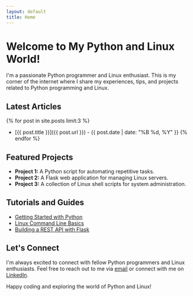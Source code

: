 ```yaml
---
layout: default
title: Home
---
```


# Welcome to My Python and Linux World!

I'm a passionate Python programmer and Linux enthusiast. This is my corner of the internet where I share my experiences, tips, and projects related to Python programming and Linux.

## Latest Articles

<!-- Replace with your latest articles or blog posts -->
{% for post in site.posts limit:3 %}
- [{{ post.title }}]({{ post.url }}) - {{ post.date | date: "%B %d, %Y" }}
{% endfor %}

## Featured Projects

<!-- Replace with your featured projects -->
- **Project 1:** A Python script for automating repetitive tasks.
- **Project 2:** A Flask web application for managing Linux servers.
- **Project 3:** A collection of Linux shell scripts for system administration.

## Tutorials and Guides

<!-- Replace with your tutorials and guides -->
- [Getting Started with Python](/tutorials/python-getting-started)
- [Linux Command Line Basics](/tutorials/linux-command-line-basics)
- [Building a REST API with Flask](/tutorials/building-rest-api-flask)

## Let's Connect

I'm always excited to connect with fellow Python programmers and Linux enthusiasts. Feel free to reach out to me via [email](mailto:youremail@example.com) or connect with me on [LinkedIn](https://www.linkedin.com/in/your-profile).

Happy coding and exploring the world of Python and Linux!

